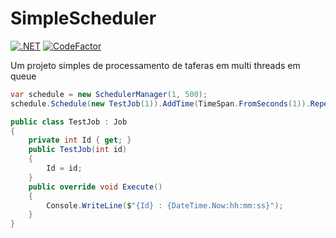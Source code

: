 # SimpleScheduler

[![.NET](https://github.com/thalysmarciobn/SimpleScheduler/actions/workflows/dotnet.yml/badge.svg)](https://github.com/thalysmarciobn/SimpleScheduler/actions/workflows/dotnet.yml)
[![CodeFactor](https://www.codefactor.io/repository/github/thalysmarciobn/simplescheduler/badge)](https://www.codefactor.io/repository/github/thalysmarciobn/simplescheduler)

Um projeto simples de processamento de taferas em multi threads em queue

```csharp
var schedule = new SchedulerManager(1, 500);
schedule.Schedule(new TestJob(1)).AddTime(TimeSpan.FromSeconds(1)).Repeat().Build();
```

```csharp
public class TestJob : Job
{
    private int Id { get; }
    public TestJob(int id)
    {
        Id = id;
    }
    public override void Execute()
    {
        Console.WriteLine($"{Id} : {DateTime.Now:hh:mm:ss}");
    }
}
```
